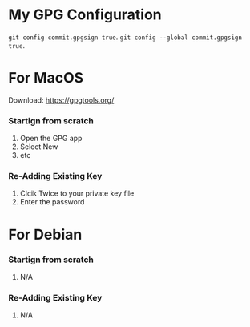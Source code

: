 # My GPG Configuration

`git config commit.gpgsign true`. 
`git config --global commit.gpgsign true`.

# For MacOS

Download: https://gpgtools.org/

### Startign from scratch

1. Open the GPG app
1. Select New
1. etc

### Re-Adding Existing Key

1. Clcik Twice to your private key file
1. Enter the password

# For Debian

### Startign from scratch

1. N/A

### Re-Adding Existing Key

1. N/A
